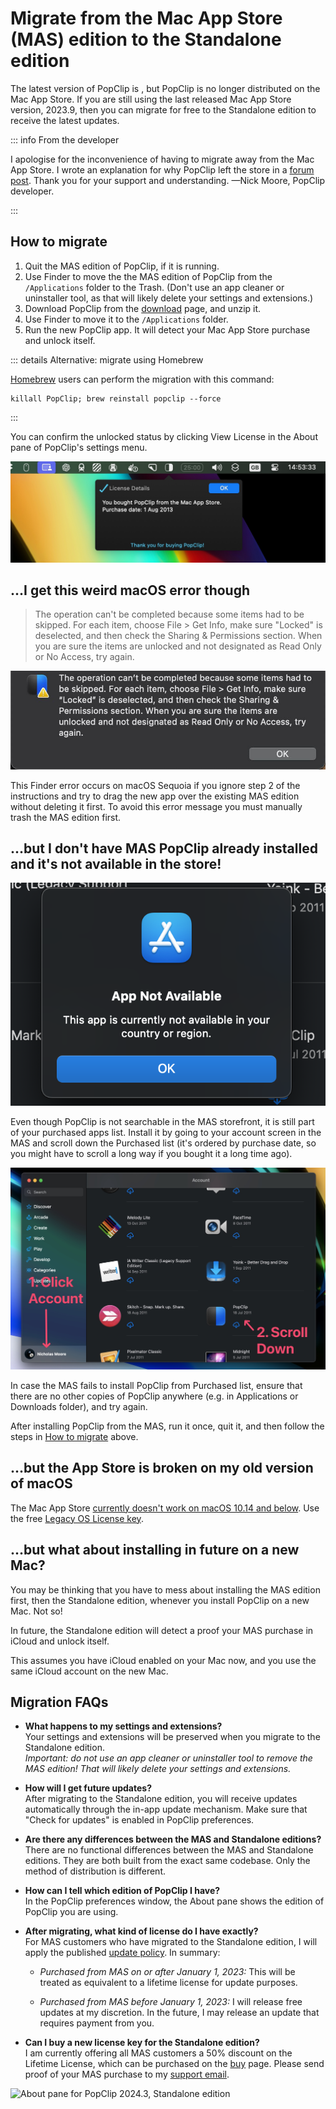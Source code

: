 <script setup lang="ts">
import PopClipVersion from "../src/PopClipVersion.vue";
</script>

# Migrate from the Mac App Store (MAS) edition to the Standalone edition

The latest version of PopClip is <PopClipVersion />, but PopClip is no longer
distributed on the Mac App Store. If you are still using the last released Mac
App Store version, 2023.9, then you can migrate for free to the Standalone
edition to receive the latest updates.

::: info From the developer

I apologise for the inconvenience of having to migrate away from the Mac App
Store. I wrote an explanation for why PopClip left the store in a
[forum post](https://forum.popclip.app/t/popclip-is-leaving-the-mac-app-store/2188).
Thank you for your support and understanding. —Nick Moore, PopClip developer.

:::

## How to migrate

1. Quit the MAS edition of PopClip, if it is running.
2. Use Finder to move the the MAS edition of PopClip from the `/Applications`
   folder to the Trash. (Don't use an app cleaner or uninstaller tool, as that
   will likely delete your settings and extensions.)
3. Download PopClip from the [download](/download) page, and unzip it.
4. Use Finder to move it to the `/Applications` folder.
5. Run the new PopClip app. It will detect your Mac App Store purchase and
   unlock itself.

::: details Alternative: migrate using Homebrew

[Homebrew](https://brew.sh/) users can perform the migration with this command:

```
killall PopClip; brew reinstall popclip --force
```

:::

You can confirm the unlocked status by clicking View License in the About pane
of PopClip's settings menu.

![](./media/shot-mas-license-2.jpg "Standalone edition recognizing the MAS purchase")

## ...I get this weird macOS error though

> The operation can't be completed because some items had to be skipped. For
> each item, choose File > Get Info, make sure "Locked" is deselected, and then
> check the Sharing & Permissions section. When you are sure the items are
> unlocked and not designated as Read Only or No Access, try again.

![](./media/shot-operation-locked-error.jpg "Error message when replacing the PopClip app without deleting the old one first")

This Finder error occurs on macOS Sequoia if you ignore step 2 of the
instructions and try to drag the new app over the existing MAS edition without
deleting it first. To avoid this error message you must manually trash the MAS
edition first.

## ...but I don't have MAS PopClip already installed and it's not available in the store!

![](./media/shot-app-not-available.png#prefs "App not available? No problem, find it in your Account's purchased list.")

Even though PopClip is not searchable in the MAS storefront, it is still part of
your purchased apps list. Install it by going to your account screen in the MAS
and scroll down the Purchased list (it's ordered by purchase date, so you might
have to scroll a long way if you bought it a long time ago).

![](./media/shot-mas-account.jpg "Find PopClip in the Purchased list of your Mac App Store account.")

In case the MAS fails to install PopClip from Purchased list, ensure that there
are no other copies of PopClip anywhere (e.g. in Applications or Downloads
folder), and try again.

After installing PopClip from the MAS, run it once, quit it, and then follow the
steps in [How to migrate](#how-to-migrate) above.

## ...but the App Store is broken on my old version of macOS

The Mac App Store
[currently doesn't work on macOS 10.14 and below](https://mjtsai.com/blog/2025/02/06/mac-app-store-broken-on-macos-10-14-and-earlier/).
Use the free [Legacy OS License key](/download#license-key-for-legacy-macos).

## ...but what about installing in future on a new Mac?

You may be thinking that you have to mess about installing the MAS edition
first, then the Standalone edition, whenever you install PopClip on a new Mac.
Not so!

In future, the Standalone edition will detect a proof your MAS purchase in
iCloud and unlock itself.

This assumes you have iCloud enabled on your Mac now, and you use the same
iCloud account on the new Mac.

## Migration FAQs

- **What happens to my settings and extensions?**<br>Your settings and
  extensions will be preserved when you migrate to the Standalone edition.<br>
  _Important: do not use an app cleaner or uninstaller tool to remove the MAS
  edition! That will likely delete your settings and extensions._

- **How will I get future updates?**<br>After migrating to the Standalone
  edition, you will receive updates automatically through the in-app update
  mechanism. Make sure that "Check for updates" is enabled in PopClip
  preferences.

- **Are there any differences between the MAS and Standalone editions?**
  <br>There are no functional differences between the MAS and Standalone
  editions. They are both built from the exact same codebase. Only the method of
  distribution is different.

- **How can I tell which edition of PopClip I have?**<br>In the PopClip
  preferences window, the About pane shows the edition of PopClip you are using.

- **After migrating, what kind of license do I have exactly?**<br>For MAS
  customers who have migrated to the Standalone edition, I will apply the
  published [update policy](/terms#update-policy). In summary:

  - _Purchased from MAS on or after January 1, 2023:_ This will be treated as
    equivalent to a lifetime license for update purposes.

  - _Purchased from MAS before January 1, 2023:_ I will release free updates at
    my discretion. In the future, I may release an update that requires payment
    from you.

- **Can I buy a new license key for the Standalone edition?**<br>I am currently
  offering all MAS customers a 50% discount on the Lifetime License, which can
  be purchased on the [buy](/buy) page. Please send proof of your MAS purchase
  to my [support email](/support).

![](./media/shot-2024-3-about.png "About pane for PopClip 2024.3, Standalone edition")
